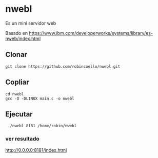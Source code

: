 # nwebl
Es un mini servidor web

Basado en https://www.ibm.com/developerworks/systems/library/es-nweb/index.html


## Clonar 
```
git clone https://github.com/robincoello/nwebl.git
```

## Copliar
```
cd nwebl
gcc -O -DLINUX main.c -o nwebl
```

## Ejecutar
```
 ./nwebl 8181 /home/robin/nwebl 

```

### ver resultado 
http://0.0.0.0:8181/index.html
